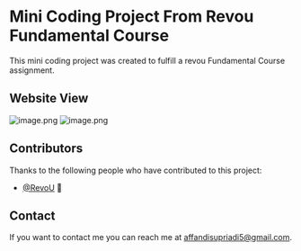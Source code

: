 # Mini Coding Project From Revou Fundamental Course

This mini coding project was created to fulfill a revou Fundamental Course assignment.

## Website View

![image.png]({/Assets/Home.png})
![image.png]({/Assets/profile.png})

## Contributors

Thanks to the following people who have contributed to this project:

* [@RevoU](https://www.linkedin.com/school/revou/) 🐛

## Contact

If you want to contact me you can reach me at <affandisupriadi5@gmail.com>.
